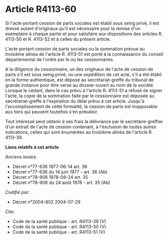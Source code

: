 # Article R4113-60

Si l'acte portant cession de parts sociales est établi sous seing privé, il est dressé autant d'originaux qu'il est
nécessaire pour la remise d'un exemplaire à chaque partie et pour satisfaire aux dispositions des articles R. 4113-50 et R.
4113-52 et à celles du présent article. 

L'acte portant cession de parts sociales ou la sommation prévue au troisième alinéa de l'article R. 4113-51 est porté à la
connaissance du conseil départemental de l'ordre par le ou les cessionnaires. 

A la diligence du cessionnaire, un des originaux de l'acte de cession de parts s'il est sous seing privé, ou une expédition
de cet acte, s'il a été établi en la forme authentique, est déposé au secrétariat-greffe du tribunal de grande instance pour
être versé au dossier ouvert au nom de la société. Lorsque le cédant, dans le cas prévu à l'article R. 4113-51 a refusé de
signer l'acte, la copie de la sommation faite par le cessionnaire est déposée au secrétariat-greffe à l'expiration du délai
prévu à cet article. Jusqu'à l'accomplissement de cette formalité, la cession de parts est inopposable aux tiers qui peuvent
toutefois s'en prévaloir. 

Tout intéressé peut obtenir à ses frais la délivrance par le secrétaire-greffier d'un extrait de l'acte de cession contenant,
à l'exclusion de toutes autres indications, celles qui sont énumérées au troisième alinéa de l'article R. 4113-39.

**Liens relatifs à cet article**

_Anciens textes_:

  - Décret n°77-636 1977-06-14 art. 36
  - Décret n°77-636 du 14 juin 1977 - art. 36 (Ab)
  - Décret n°78-906 1978-08-24 art. 35
  - Décret n°78-906 du 24 août 1978 - art. 35 (Ab)

_Codifié par_:

  - Décret n°2004-802 2004-07-29

_Cite_:

  - Code de la santé publique - art. R4113-39 (V)
  - Code de la santé publique - art. R4113-50 (V)
  - Code de la santé publique - art. R4113-51 (V)
